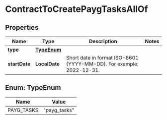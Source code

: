 

# ContractToCreatePaygTasksAllOf


## Properties

| Name | Type | Description | Notes |
|------------ | ------------- | ------------- | -------------|
|**type** | [**TypeEnum**](#TypeEnum) |  |  |
|**startDate** | **LocalDate** | Short date in format ISO-8601 (YYYY-MM-DD). For example: 2022-12-31. |  |



## Enum: TypeEnum

| Name | Value |
|---- | -----|
| PAYG_TASKS | &quot;payg_tasks&quot; |



